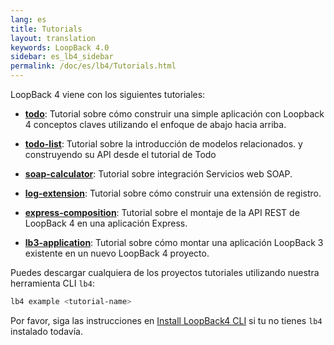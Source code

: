 ```yaml
---
lang: es
title: Tutorials
layout: translation
keywords: LoopBack 4.0
sidebar: es_lb4_sidebar
permalink: /doc/es/lb4/Tutorials.html
---
```


LoopBack 4 viene con los siguientes tutoriales:

- **[todo](todo-tutorial.md)**: Tutorial sobre cómo construir una simple aplicación con Loopback 4
conceptos claves utilizando el enfoque de abajo hacia arriba.

- **[todo-list](todo-list-tutorial.md)**: Tutorial sobre la introducción de modelos relacionados.
  y construyendo su API desde el tutorial de Todo

- **[soap-calculator](soap-calculator-tutorial.md)**: Tutorial sobre integración
  Servicios web SOAP.

- **[log-extension](https://github.com/strongloop/loopback-next/tree/master/examples/log-extension)**:
  Tutorial sobre cómo construir una extensión de registro.

- **[express-composition](express-with-lb4-rest-tutorial.md)**: Tutorial sobre el montaje de la API REST de LoopBack 4 en una     aplicación Express.

- **[lb3-application](https://github.com/strongloop/loopback-next/tree/master/examples/lb3-application)**:
 Tutorial sobre cómo montar una aplicación LoopBack 3 existente en un nuevo LoopBack 4
 proyecto.

Puedes descargar cualquiera de los proyectos tutoriales utilizando nuestra herramienta CLI `lb4`:

```sh
lb4 example <tutorial-name>
```

Por favor, siga las instrucciones en
[Install LoopBack4 CLI](Getting-started.md#install-loopback-4-cli) si tu no
tienes `lb4` instalado todavía.
